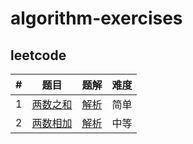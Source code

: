 # algorithm-exercises

## leetcode

| # | 题目 | 题解 | 难度 |
|---|---|---|---|
| 1 | [两数之和](src/main/java/com/sigalhu/ae/leetcode/p1/problem.md) | [解析](src/main/java/com/sigalhu/ae/leetcode/p1/article.md) | 简单 |
| 2 | [两数相加](src/main/java/com/sigalhu/ae/leetcode/p2/problem.md) | [解析](src/main/java/com/sigalhu/ae/leetcode/p2/article.md) | 中等 |
